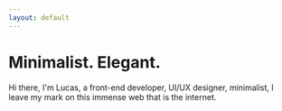 ```yaml
---
layout: default
---
```


# Minimalist. Elegant.

Hi there, I'm Lucas, a front-end developer, UI/UX designer, minimalist, I leave my mark on this immense web that is the internet.
